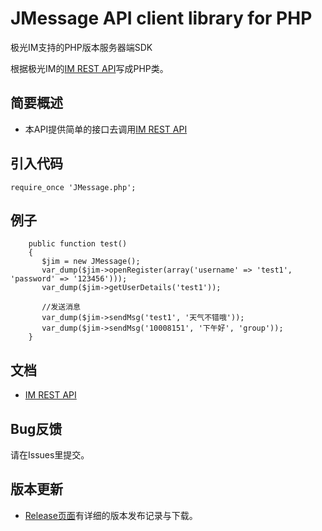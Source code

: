 # JMessage API client library for PHP

极光IM支持的PHP版本服务器端SDK

根据极光IM的[IM REST API](http://docs.jpush.io/server/rest_api_im/)写成PHP类。

## 简要概述  

* 本API提供简单的接口去调用[IM REST API](http://docs.jpush.io/server/rest_api_im/)


## 引入代码
```
require_once 'JMessage.php';
```

## 例子
```
    public function test()
    {
       $jim = new JMessage();
       var_dump($jim->openRegister(array('username' => 'test1', 'password' => '123456')));
       var_dump($jim->getUserDetails('test1'));
       
       //发送消息
       var_dump($jim->sendMsg('test1', '天气不错哦'));
       var_dump($jim->sendMsg('10008151', '下午好', 'group'));
    }
```

## 文档
* [IM REST API](http://docs.jpush.io/server/rest_api_im/)

## Bug反馈
请在Issues里提交。


## 版本更新

* [Release页面](https://github.com/52fhy/JMessage/releases)有详细的版本发布记录与下载。
